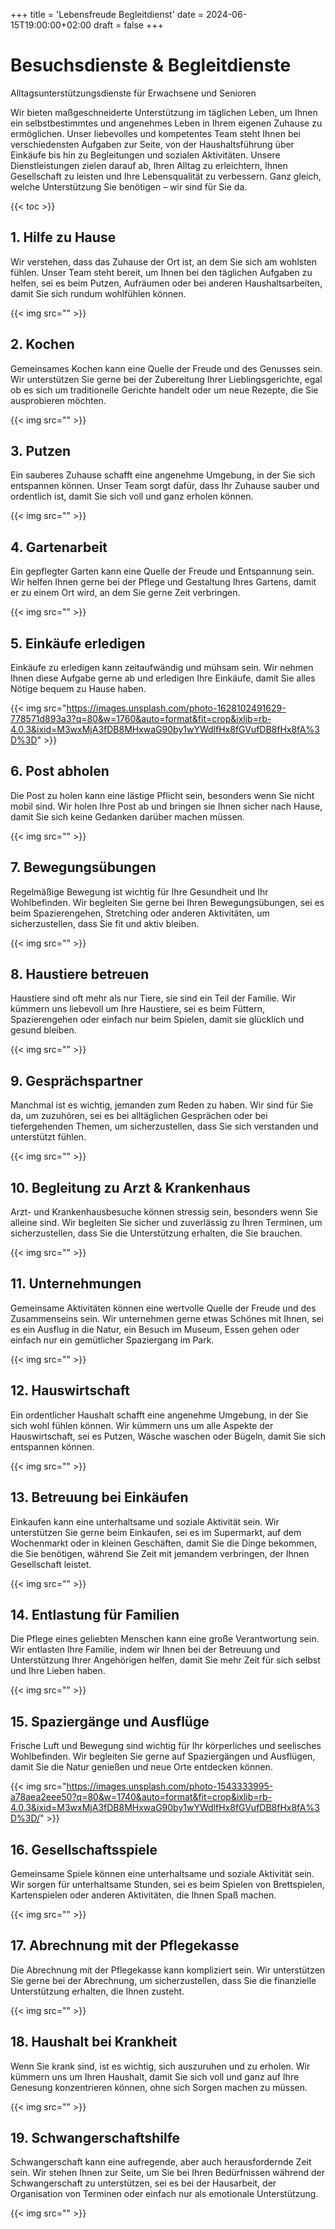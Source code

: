 +++
title = 'Lebensfreude Begleitdienst'
date = 2024-06-15T19:00:00+02:00
draft = false
+++

# Besuchsdienste & Begleitdienste


Alltagsunterstützungsdienste für Erwachsene und Senioren

Wir bieten maßgeschneiderte Unterstützung im täglichen Leben, um Ihnen ein selbstbestimmtes und angenehmes Leben in Ihrem eigenen Zuhause zu ermöglichen. Unser liebevolles und kompetentes Team steht Ihnen bei verschiedensten Aufgaben zur Seite, von der Haushaltsführung über Einkäufe bis hin zu Begleitungen und sozialen Aktivitäten. Unsere Dienstleistungen zielen darauf ab, Ihren Alltag zu erleichtern, Ihnen Gesellschaft zu leisten und Ihre Lebensqualität zu verbessern. Ganz gleich, welche Unterstützung Sie benötigen – wir sind für Sie da.

{{< toc >}}

## 1. Hilfe zu Hause

Wir verstehen, dass das Zuhause der Ort ist, an dem Sie sich am wohlsten fühlen. Unser Team steht bereit, um Ihnen bei den täglichen Aufgaben zu helfen, sei es beim Putzen, Aufräumen oder bei anderen Haushaltsarbeiten, damit Sie sich rundum wohlfühlen können.

{{< img src="" >}}

## 2. Kochen

Gemeinsames Kochen kann eine Quelle der Freude und des Genusses sein. Wir unterstützen Sie gerne bei der Zubereitung Ihrer Lieblingsgerichte, egal ob es sich um traditionelle Gerichte handelt oder um neue Rezepte, die Sie ausprobieren möchten.

{{< img src="" >}}

## 3. Putzen

Ein sauberes Zuhause schafft eine angenehme Umgebung, in der Sie sich entspannen können. Unser Team sorgt dafür, dass Ihr Zuhause sauber und ordentlich ist, damit Sie sich voll und ganz erholen können.

{{< img src="" >}}

## 4. Gartenarbeit

Ein gepflegter Garten kann eine Quelle der Freude und Entspannung sein. Wir helfen Ihnen gerne bei der Pflege und Gestaltung Ihres Gartens, damit er zu einem Ort wird, an dem Sie gerne Zeit verbringen.

{{< img src="" >}}

## 5. Einkäufe erledigen

Einkäufe zu erledigen kann zeitaufwändig und mühsam sein. Wir nehmen Ihnen diese Aufgabe gerne ab und erledigen Ihre Einkäufe, damit Sie alles Nötige bequem zu Hause haben.

{{< img src="https://images.unsplash.com/photo-1628102491629-778571d893a3?q=80&w=1760&auto=format&fit=crop&ixlib=rb-4.0.3&ixid=M3wxMjA3fDB8MHxwaG90by1wYWdlfHx8fGVufDB8fHx8fA%3D%3D" >}}

## 6. Post abholen

Die Post zu holen kann eine lästige Pflicht sein, besonders wenn Sie nicht mobil sind. Wir holen Ihre Post ab und bringen sie Ihnen sicher nach Hause, damit Sie sich keine Gedanken darüber machen müssen.

{{< img src="" >}}

## 7. Bewegungsübungen

Regelmäßige Bewegung ist wichtig für Ihre Gesundheit und Ihr Wohlbefinden. Wir begleiten Sie gerne bei Ihren Bewegungsübungen, sei es beim Spazierengehen, Stretching oder anderen Aktivitäten, um sicherzustellen, dass Sie fit und aktiv bleiben.

{{< img src="" >}}

## 8. Haustiere betreuen

Haustiere sind oft mehr als nur Tiere, sie sind ein Teil der Familie. Wir kümmern uns liebevoll um Ihre Haustiere, sei es beim Füttern, Spazierengehen oder einfach nur beim Spielen, damit sie glücklich und gesund bleiben.

{{< img src="" >}}

## 9. Gesprächspartner

Manchmal ist es wichtig, jemanden zum Reden zu haben. Wir sind für Sie da, um zuzuhören, sei es bei alltäglichen Gesprächen oder bei tiefergehenden Themen, um sicherzustellen, dass Sie sich verstanden und unterstützt fühlen.

{{< img src="" >}}

## 10. Begleitung zu Arzt & Krankenhaus

Arzt- und Krankenhausbesuche können stressig sein, besonders wenn Sie alleine sind. Wir begleiten Sie sicher und zuverlässig zu Ihren Terminen, um sicherzustellen, dass Sie die Unterstützung erhalten, die Sie brauchen.

{{< img src="" >}}

## 11. Unternehmungen

Gemeinsame Aktivitäten können eine wertvolle Quelle der Freude und des Zusammenseins sein. Wir unternehmen gerne etwas Schönes mit Ihnen, sei es ein Ausflug in die Natur, ein Besuch im Museum, Essen gehen oder einfach nur ein gemütlicher Spaziergang im Park.

{{< img src="" >}}

## 12. Hauswirtschaft

Ein ordentlicher Haushalt schafft eine angenehme Umgebung, in der Sie sich wohl fühlen können. Wir kümmern uns um alle Aspekte der Hauswirtschaft, sei es Putzen, Wäsche waschen oder Bügeln, damit Sie sich entspannen können.

{{< img src="" >}}

## 13. Betreuung bei Einkäufen

Einkaufen kann eine unterhaltsame und soziale Aktivität sein. Wir unterstützen Sie gerne beim Einkaufen, sei es im Supermarkt, auf dem Wochenmarkt oder in kleinen Geschäften, damit Sie die Dinge bekommen, die Sie benötigen, während Sie Zeit mit jemandem verbringen, der Ihnen Gesellschaft leistet.

{{< img src="" >}}

## 14. Entlastung für Familien

Die Pflege eines geliebten Menschen kann eine große Verantwortung sein. Wir entlasten Ihre Familie, indem wir Ihnen bei der Betreuung und Unterstützung Ihrer Angehörigen helfen, damit Sie mehr Zeit für sich selbst und Ihre Lieben haben.

{{< img src="" >}}

## 15. Spaziergänge und Ausflüge

Frische Luft und Bewegung sind wichtig für Ihr körperliches und seelisches Wohlbefinden. Wir begleiten Sie gerne auf Spaziergängen und Ausflügen, damit Sie die Natur genießen und neue Orte entdecken können.

{{< img src="https://images.unsplash.com/photo-1543333995-a78aea2eee50?q=80&w=1740&auto=format&fit=crop&ixlib=rb-4.0.3&ixid=M3wxMjA3fDB8MHxwaG90by1wYWdlfHx8fGVufDB8fHx8fA%3D%3D/" >}}

## 16. Gesellschaftsspiele

Gemeinsame Spiele können eine unterhaltsame und soziale Aktivität sein. Wir sorgen für unterhaltsame Stunden, sei es beim Spielen von Brettspielen, Kartenspielen oder anderen Aktivitäten, die Ihnen Spaß machen.

{{< img src="" >}}

## 17. Abrechnung mit der Pflegekasse

Die Abrechnung mit der Pflegekasse kann kompliziert sein. Wir unterstützen Sie gerne bei der Abrechnung, um sicherzustellen, dass Sie die finanzielle Unterstützung erhalten, die Ihnen zusteht.

{{< img src="" >}}

## 18. Haushalt bei Krankheit

Wenn Sie krank sind, ist es wichtig, sich auszuruhen und zu erholen. Wir kümmern uns um Ihren Haushalt, damit Sie sich voll und ganz auf Ihre Genesung konzentrieren können, ohne sich Sorgen machen zu müssen.

{{< img src="" >}}

## 19. Schwangerschaftshilfe

Schwangerschaft kann eine aufregende, aber auch herausfordernde Zeit sein. Wir stehen Ihnen zur Seite, um Sie bei Ihren Bedürfnissen während der Schwangerschaft zu unterstützen, sei es bei der Hausarbeit, der Organisation von Terminen oder einfach nur als emotionale Unterstützung.

{{< img src="" >}}
